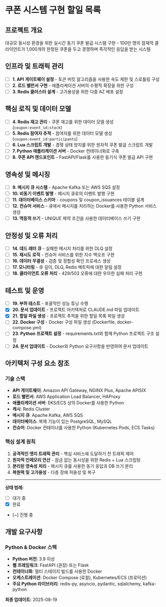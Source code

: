 # 쿠폰 시스템 구현 할일 목록

## 프로젝트 개요
대규모 동시성 환경을 위한 실시간 동기 쿠폰 발급 시스템 구현 - 100만 명의 잠재적 클라이언트가 1,000개의 한정된 쿠폰을 두고 경쟁하며 즉각적인 응답을 받는 시스템

## 인프라 및 트래픽 관리
- [ ] **1. API 게이트웨이 설정** - 토큰 버킷 알고리즘을 사용한 속도 제한 및 스로틀링 구성
- [ ] **2. 로드 밸런서 구현** - 애플리케이션 서버의 수평적 확장을 위한 구성
- [ ] **3. Redis 클러스터 설계** - 고가용성을 위한 다중 AZ 배포 설정

## 핵심 로직 및 데이터 모델
- [ ] **4. Redis 재고 관리** - 쿠폰 재고를 위한 데이터 모델 생성 (`coupon:event_id:stock`)
- [ ] **5. Redis 참여자 추적** - 참여자를 위한 데이터 모델 생성 (`coupon:event_id:participants`)
- [ ] **6. Lua 스크립트 개발** - 경쟁 상태 방지를 위한 원자적 쿠폰 발급 스크립트 개발
- [ ] **7. Python 애플리케이션 서버** - Docker 컨테이너화로 구축
- [ ] **8. 쿠폰 API 엔드포인트** - FastAPI/Flask를 사용한 동기식 쿠폰 발급 API 구현

## 영속성 및 메시징
- [ ] **9. 메시지 큐 시스템** - Apache Kafka 또는 AWS SQS 설정
- [ ] **10. 비동기 이벤트 발행** - 메시지 큐로의 이벤트 발행 구현
- [ ] **11. 데이터베이스 스키마** - coupons 및 coupon_issuances 테이블 설계
- [ ] **12. 컨슈머 서비스** - 큐에서 메시지를 처리하는 Docker를 사용한 Python 서비스 생성
- [ ] **13. 멱등적 쓰기** - UNIQUE 제약 조건을 사용한 데이터베이스 쓰기 구현

## 안정성 및 오류 처리
- [ ] **14. 데드 레터 큐** - 실패한 메시지 처리를 위한 DLQ 설정
- [ ] **15. 재시도 로직** - 컨슈머 서비스를 위한 지수 백오프 구현
- [ ] **16. 데이터 무결성** - 검증 및 정합성 확인 프로세스 생성
- [ ] **17. 모니터링** - 큐 깊이, DLQ, Redis 메트릭에 대한 알림 설정
- [ ] **18. 클라이언트 오류 처리** - 429/503 오류에 대한 우아한 실패 처리 구현

## 테스트 및 운영
- [ ] **19. 부하 테스트** - 포괄적인 성능 튜닝 수행
- [x] **20. 문서 업데이트** - 프로젝트 아키텍처로 CLAUDE.md 파일 업데이트
- [x] **21. 할일 파일 생성** - 프로젝트 추적을 위한 할일 목록 파일 생성
- [ ] **22. Docker 구성** - Docker 구성 파일 생성 (Dockerfile, docker-compose.yml)
- [ ] **23. Python 프로젝트 설정** - requirements.txt와 함께 Python 프로젝트 구조 설정
- [ ] **24. 문서 업데이트** - Docker와 Python 요구사항을 반영하여 문서 업데이트

## 아키텍처 구성 요소 참조

### 기술 스택
- **API 게이트웨이**: Amazon API Gateway, NGINX Plus, Apache APISIX
- **로드 밸런서**: AWS Application Load Balancer, HAProxy  
- **애플리케이션 서버**: EKS/ECS 상의 Docker를 사용한 Python
- **캐시**: Redis Cluster
- **메시지 큐**: Apache Kafka, AWS SQS
- **데이터베이스**: 복제 기능이 있는 PostgreSQL, MySQL
- **컨슈머**: Docker 컨테이너를 사용한 Python (Kubernetes Pods, ECS Tasks)

### 핵심 설계 원칙
1. **공격적인 엣지 트래픽 관리** - 핵심 서비스에 도달하기 전 트래픽 제어
2. **원자적 인메모리 연산** - 잠금 없는 동시성을 위한 Redis + Lua 스크립팅
3. **분리된 영속성 처리** - 메시지 큐를 사용한 동기 응답과 DB 쓰기 분리
4. **복원력 및 고가용성** - 다층 장애 허용성 및 복구

---

**상태 범례:**
- [ ] 대기 중
- [x] 완료
- [~] 진행 중

## 개발 요구사항

### Python & Docker 스택
- **Python 버전**: 3.9 이상
- **웹 프레임워크**: FastAPI (권장) 또는 Flask
- **컨테이너화**: 멀티 스테이지 빌드를 사용한 Docker
- **오케스트레이션**: Docker Compose (로컬), Kubernetes/ECS (프로덕션)
- **주요 Python 라이브러리**: redis-py, asyncio, pydantic, sqlalchemy, kafka-python

**최종 업데이트:** 2025-08-19